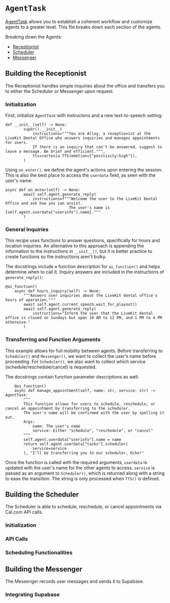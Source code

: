 # `AgentTask`
[AgentTask](https://github.com/yepher/livekit_info/blob/main/API_GUIDE.md#agenttask-class) allows you to establish a coherent workflow and customize agents to a greater level. This file breaks down each section of the agents.

Breaking down the Agents:
- [Receptionist](#building-the-receptionist)
- [Scheduler](#building-the-scheduler)
- [Messenger](#building-the-messenger)

## Building the Receptionist 

The Receptionist handles simple inquiries about the office and transfers you to either the Scheduler or Messenger upon request.

### Initialization

First, initialize `AgentTask` with instructons and a new text-to-speech setting:
```
def __init__(self) -> None:
        super().__init__(
            instructions="""You are Alloy, a receptionist at the LiveKit Dental Office who answers inquiries and manages appointments for users. 
            If there is an inquiry that can't be answered, suggest to leave a message. Be brief and efficient.""",
            tts=cartesia.TTS(emotion=["positivity:high"]),
        )
```


Using `on_enter()`, we define the agent's actions upon entering the session. This is also the best place to access the `userdata` field, as seen with the user's name:
```
async def on_enter(self) -> None:
        await self.agent.generate_reply(
            instructions=f"""Welcome the user to the LiveKit Dental Office and ask how you can assist.
                            The user's name is {self.agent.userdata["userinfo"].name}."""
        )
```

### General Inquiries

This recipe uses functions to answer questions, specifically for hours and location inquiries. An alternative to this approach is appending the information to the instructions in `__init__()`, but it is better practice to create functions so the instructions aren't bulky.

The docstrings include a function description for `ai_function()` and helps determine when to call it. Inquiry answers are included in the instructions of `generate_reply()`:

```
@ai_function()
    async def hours_inquiry(self) -> None:
        """Answers user inquiries about the LiveKit dental office's hours of operation."""
        await self.agent.current_speech.wait_for_playout()
        await self.agent.generate_reply(
            instructions="Inform the user that the LiveKit dental office is closed on Sundays but open 10 AM to 12 PM, and 1 PM to 4 PM otherwise."
        )
```

### Transferring and Function Arguments

This example allows for full mobility between agents. Before transferring to `Scheduler()` and `Messenger()`, we want to collect the user's name before proceeding. For `Scheduler()`, we also want to collect which service (schedule/reschedule/cancel) is requested.

The docstrings contain function parameter descriptions as well:
```
    @ai_function()
    async def manage_appointment(self, name: str, service: str) -> AgentTask:
        """
        This function allows for users to schedule, reschedule, or cancel an appointment by transferring to the scheduler.
        The user's name will be confirmed with the user by spelling it out.
        Args:
            name: The user's name
            service: Either "schedule", "reschedule", or "cancel"
        """
        self.agent.userdata["userinfo"].name = name
        return self.agent.userdata["tasks"].scheduler(
            service=service
        ), "I'll be transferring you to our scheduler, Echo!"
```

Once the function is called with the required arguments, `userdata` is updated with the user's name for the other agents to access. `service` is passed as an argument to `Scheduler()`, which is returned along with a string to ease the transition. The string is only processed when `TTS()` is defined.

## Building the Scheduler

The Scheduler is able to schedule, reschedule, or cancel appointments via Cal.com API calls.

### Initialization

### API Calls


### Scheduling Functionalities

## Building the Messenger

The Messenger records user messages and sends it to Supabase. 

### Integrating Supabase
